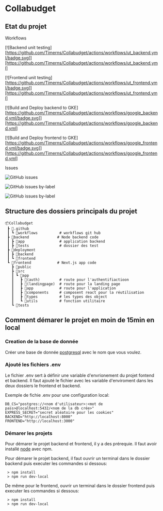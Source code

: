 # Collabudget

## Etat du projet
Workflows
<p align="center">

  [![Backend unit testing][https://github.com/Timerns/Collabudget/actions/workflows/ut_backend.yml/badge.svg]][https://github.com/Timerns/Collabudget/actions/workflows/ut_backend.yml]

  [![Frontend unit testing][https://github.com/Timerns/Collabudget/actions/workflows/ut_frontend.yml/badge.svg]][https://github.com/Timerns/Collabudget/actions/workflows/ut_frontend.yml]

  [![Build and Deploy backend to GKE][https://github.com/Timerns/Collabudget/actions/workflows/google_backend.yml/badge.svg]][https://github.com/Timerns/Collabudget/actions/workflows/google_backend.yml]

  [![Build and Deploy frontend to GKE][https://github.com/Timerns/Collabudget/actions/workflows/google_frontend.yml/badge.svg]][https://github.com/Timerns/Collabudget/actions/workflows/google_frontend.yml]

Issues
<p align="center">

![GitHub issues](https://img.shields.io/github/issues/timerns/Collabudget?label=GitHub%20total%20issues)


![GitHub issues by-label](https://img.shields.io/github/issues/timerns/Collabudget/frontend)

![GitHub issues by-label](https://img.shields.io/github/issues/timerns/Collabudget/backend)
</p>

## Structure des dossiers principals du projet
```
📦Collabudget
 ┣ 📂.github
 ┃ ┗ 📂workflows          # workflows git hub
 ┣ 📂backend             # Node backend code
 ┃ ┣ 📂app                # application backend
 ┃ ┣ 📂tests              # dossier des test
 ┣ 📂deployment
 ┃ ┣ 📂backend
 ┃ ┗ 📂frontend
 ┗ 📂frontend            # Next.js app code
   ┣ 📂public
   ┣ 📂src
   ┃ ┗ 📂app             
   ┃   ┣ 📂(auth)         # route pour l'authentifiactioon
   ┃   ┣ 📂(landingpage)  # route pour la landing page
   ┃   ┣ 📂app            # route pour l'application
   ┃   ┣ 📂components     # composent react pour la réutilisation
   ┃   ┣ 📂types          # les types des object
   ┃   ┗ 📂utils          # fonction utilitaire
   ┗ 📂tests
```

## Comment démarer le projet en moin de 15min en local

### Creation de la base de donnée

Créer une base de donnée [postgresql](https://www.postgresql.org/download/) avec le nom que vous voulez. 

### Ajouté les fichiers .env

Le fichier .env sert à définir une variable d'envrionement du projet fontend et backend. Il faut ajouté le fichier avec les variable d'enviroment dans les deux dossiers le frontend et backend.

Exemple de fichie .env pour une configuration local:
```{bash}
DB_CS="postgres://<nom d'utilisateur>:<mot de pass>@localhost:5432/<nom de la db crée>"
EXPRESS_SECRET="secret aléatoire pour les cookies"
BACKEND="http://localhost:8000"
FRONTEND="http://localhost:3000"
```

### Démarer les projets 

Pour démarer le projet backend et frontend, il y a des prérequie. Il faut avoir installé  [node](https://nodejs.org/en/download) avec npm.  

Pour démarer le projet backend, il faut ouvrir un terminal dans le dossier backend puis executer les commandes si dessous: 

```
 > npm install
 > npm run dev-local
```

De même pour le frontend, ouvrir un terminal dans le dossier frontend puis executer les commandes si dessous:

```
 > npm install
 > npm run dev-local
```